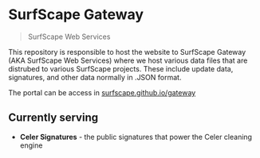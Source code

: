 # SurfScape Gateway
> SurfScape Web Services

This repository is responsible to host the website to SurfScape Gateway (AKA SurfScape Web Services) where we host various data files that are distrubed to various SurfScape projects. These include update data, signatures, and other data normally in .JSON format.

The portal can be access in [surfscape.github.io/gateway](https://surfscape.github.io/gateway)

## Currently serving

- **Celer Signatures** - the public signatures that power the Celer cleaning engine
